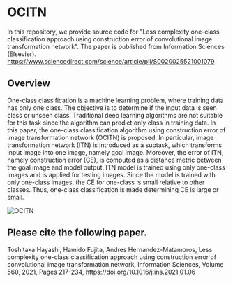 # OCITN
In this repository, we provide source code for "Less complexity one-class classification approach using construction error of convolutional image transformation network".
The paper is published from Information Sciences (Elsevier). https://www.sciencedirect.com/science/article/pii/S0020025521001079


## Overview
One-class classification is a machine learning problem, where training data has only one class. The objective is to determine if the input data is seen class or unseen class.
Traditional deep learning algorithms are not suitable for this task since the algorithm can predict only class in training data. In this paper, the one-class classification algorithm using construction error of image transformation network (OCITN) is proposed. In particular, image transformation network (ITN) is introduced as a subtask, which transforms input image into one image, namely goal image. Moreover, the error of ITN, namely construction error (CE), is computed as a distance metric between the goal image and model output. ITN model is trained using only one-class images and is applied for testing images. Since the model is trained with only one-class images, the CE for one-class is small relative to other classes. Thus, one-class classification is made determining CE is large or small.

![OCITN](https://user-images.githubusercontent.com/32119345/108633647-aa9aac80-74b8-11eb-9bc4-ad2fb2dc0036.png)






## Please cite the following paper.
Toshitaka Hayashi, Hamido Fujita, Andres Hernandez-Matamoros, Less complexity one-class classification approach using construction error of convolutional image transformation network, Information Sciences, Volume 560, 2021, Pages 217-234, https://doi.org/10.1016/j.ins.2021.01.06
